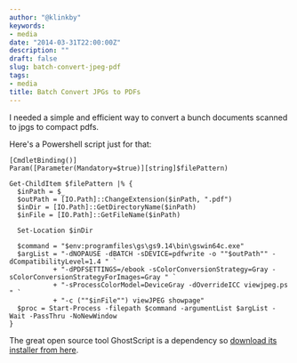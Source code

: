 ```yaml
---
author: "@klinkby"
keywords:
- media
date: "2014-03-31T22:00:00Z"
description: ""
draft: false
slug: batch-convert-jpeg-pdf
tags:
- media
title: Batch Convert JPGs to PDFs
---
```



I needed a simple and efficient way to convert a bunch documents scanned to jpgs to compact pdfs.

Here's a Powershell script just for that:

```PS1
[CmdletBinding()]
Param([Parameter(Mandatory=$true)][string]$filePattern)

Get-ChildItem $filePattern |% {
  $inPath = $_
  $outPath = [IO.Path]::ChangeExtension($inPath, ".pdf")
  $inDir = [IO.Path]::GetDirectoryName($inPath)
  $inFile = [IO.Path]::GetFileName($inPath)

  Set-Location $inDir

  $command = "$env:programfiles\gs\gs9.14\bin\gswin64c.exe"
  $argList = "-dNOPAUSE -dBATCH -sDEVICE=pdfwrite -o ""$outPath"" -dCompatibilityLevel=1.4 " `
           + "-dPDFSETTINGS=/ebook -sColorConversionStrategy=Gray -sColorConversionStrategyForImages=Gray " `
           + "-sProcessColorModel=DeviceGray -dOverrideICC viewjpeg.ps " `
           + "-c (""$inFile"") viewJPEG showpage"
  $proc = Start-Process -filepath $command -argumentList $argList -Wait -PassThru -NoNewWindow 
}
```

The great open source tool GhostScript is a dependency so [download its installer from here](http://www.ghostscript.com/download/gsdnld.html).


